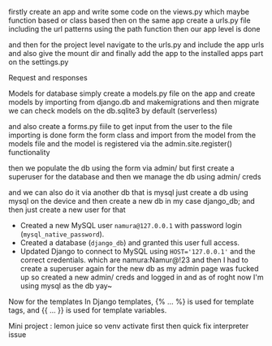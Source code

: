 firstly create an app and write some code on the views.py which maybe function based or class based
then on the same app create a urls.py file including the url patterns using the path function 
then our app level is done

and then for the project level 
navigate to the urls.py and include the app urls and also give the mount dir
and finally add the app to the installed apps part on the settings.py

Request and responses 

Models for database
simply create a models.py file on the app  and create models by importing from django.db and makemigrations and then migrate
we can check models on the db.sqlite3 by default (serverless)

and also create a forms.py fiile to get input from the user to the file
importing is done form the form class and import from the model from the models file and the model is registered via the admin.site.register() functionality 

then we populate the db using the form via admin/ but first create a superuser for the database
and then we manage the db using admin/ creds

and we can also do it via another db that is mysql
just create a db using mysql on the device and then create a new db in my case django_db; and then just create a new user for that 
- Created a new MySQL user `namura@127.0.0.1` with password login (`mysql_native_password`).
- Created a database (`django_db`) and granted this user full access.
- Updated Django to connect to MySQL using `HOST='127.0.0.1'` and the correct credentials.
which are namura:Namur@!23
and then I had to create a superuser again for the new db as my admin page was fucked up so created a new admin/ creds and logged in and as of roght now I'm using mysql as the db yay~

Now for the templates
In Django templates, {% ... %} is used for template tags, and {{ ... }} is used for template variables.


Mini project : lemon juice 
so venv activate first then 
quick fix interpreter issue
